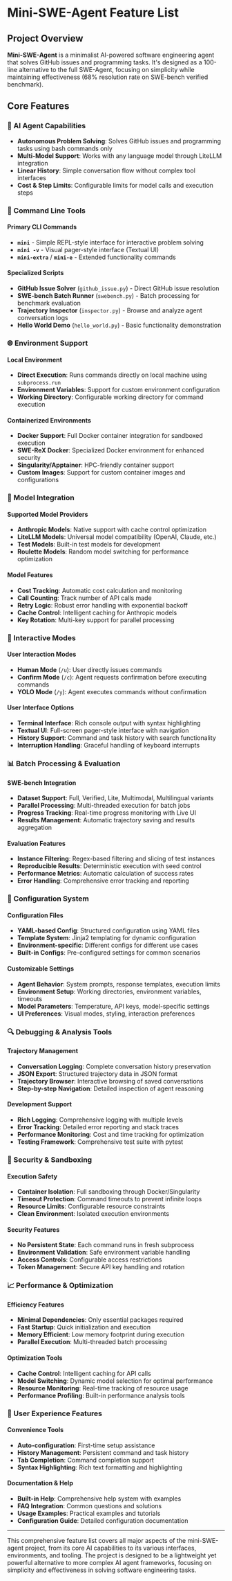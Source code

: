 # Mini-SWE-Agent Feature List

## Project Overview
**Mini-SWE-Agent** is a minimalist AI-powered software engineering agent that solves GitHub issues and programming tasks. It's designed as a 100-line alternative to the full SWE-Agent, focusing on simplicity while maintaining effectiveness (68% resolution rate on SWE-bench verified benchmark).

## Core Features

### 🤖 AI Agent Capabilities
- **Autonomous Problem Solving**: Solves GitHub issues and programming tasks using bash commands only
- **Multi-Model Support**: Works with any language model through LiteLLM integration
- **Linear History**: Simple conversation flow without complex tool interfaces
- **Cost & Step Limits**: Configurable limits for model calls and execution steps

### 🔧 Command Line Tools

#### Primary CLI Commands
- **`mini`** - Simple REPL-style interface for interactive problem solving
- **`mini -v`** - Visual pager-style interface (Textual UI)
- **`mini-extra`** / **`mini-e`** - Extended functionality commands

#### Specialized Scripts
- **GitHub Issue Solver** (`github_issue.py`) - Direct GitHub issue resolution
- **SWE-bench Batch Runner** (`swebench.py`) - Batch processing for benchmark evaluation
- **Trajectory Inspector** (`inspector.py`) - Browse and analyze agent conversation logs
- **Hello World Demo** (`hello_world.py`) - Basic functionality demonstration

### 🌐 Environment Support

#### Local Environment
- **Direct Execution**: Runs commands directly on local machine using `subprocess.run`
- **Environment Variables**: Support for custom environment configuration
- **Working Directory**: Configurable working directory for command execution

#### Containerized Environments
- **Docker Support**: Full Docker container integration for sandboxed execution
- **SWE-ReX Docker**: Specialized Docker environment for enhanced security
- **Singularity/Apptainer**: HPC-friendly container support
- **Custom Images**: Support for custom container images and configurations

### 🧠 Model Integration

#### Supported Model Providers
- **Anthropic Models**: Native support with cache control optimization
- **LiteLLM Models**: Universal model compatibility (OpenAI, Claude, etc.)
- **Test Models**: Built-in test models for development
- **Roulette Models**: Random model switching for performance optimization

#### Model Features
- **Cost Tracking**: Automatic cost calculation and monitoring
- **Call Counting**: Track number of API calls made
- **Retry Logic**: Robust error handling with exponential backoff
- **Cache Control**: Intelligent caching for Anthropic models
- **Key Rotation**: Multi-key support for parallel processing

### 🎯 Interactive Modes

#### User Interaction Modes
- **Human Mode** (`/u`): User directly issues commands
- **Confirm Mode** (`/c`): Agent requests confirmation before executing commands
- **YOLO Mode** (`/y`): Agent executes commands without confirmation

#### User Interface Options
- **Terminal Interface**: Rich console output with syntax highlighting
- **Textual UI**: Full-screen pager-style interface with navigation
- **History Support**: Command and task history with search functionality
- **Interruption Handling**: Graceful handling of keyboard interrupts

### 📊 Batch Processing & Evaluation

#### SWE-bench Integration
- **Dataset Support**: Full, Verified, Lite, Multimodal, Multilingual variants
- **Parallel Processing**: Multi-threaded execution for batch jobs
- **Progress Tracking**: Real-time progress monitoring with Live UI
- **Results Management**: Automatic trajectory saving and results aggregation

#### Evaluation Features
- **Instance Filtering**: Regex-based filtering and slicing of test instances
- **Reproducible Results**: Deterministic execution with seed control
- **Performance Metrics**: Automatic calculation of success rates
- **Error Handling**: Comprehensive error tracking and reporting

### 📁 Configuration System

#### Configuration Files
- **YAML-based Config**: Structured configuration using YAML files
- **Template System**: Jinja2 templating for dynamic configuration
- **Environment-specific**: Different configs for different use cases
- **Built-in Configs**: Pre-configured settings for common scenarios

#### Customizable Settings
- **Agent Behavior**: System prompts, response templates, execution limits
- **Environment Setup**: Working directories, environment variables, timeouts
- **Model Parameters**: Temperature, API keys, model-specific settings
- **UI Preferences**: Visual modes, styling, interaction preferences

### 🔍 Debugging & Analysis Tools

#### Trajectory Management
- **Conversation Logging**: Complete conversation history preservation
- **JSON Export**: Structured trajectory data in JSON format
- **Trajectory Browser**: Interactive browsing of saved conversations
- **Step-by-step Navigation**: Detailed inspection of agent reasoning

#### Development Support
- **Rich Logging**: Comprehensive logging with multiple levels
- **Error Tracking**: Detailed error reporting and stack traces
- **Performance Monitoring**: Cost and time tracking for optimization
- **Testing Framework**: Comprehensive test suite with pytest

### 🔐 Security & Sandboxing

#### Execution Safety
- **Container Isolation**: Full sandboxing through Docker/Singularity
- **Timeout Protection**: Command timeouts to prevent infinite loops
- **Resource Limits**: Configurable resource constraints
- **Clean Environment**: Isolated execution environments

#### Security Features
- **No Persistent State**: Each command runs in fresh subprocess
- **Environment Validation**: Safe environment variable handling
- **Access Controls**: Configurable access restrictions
- **Token Management**: Secure API key handling and rotation

### 📈 Performance & Optimization

#### Efficiency Features
- **Minimal Dependencies**: Only essential packages required
- **Fast Startup**: Quick initialization and execution
- **Memory Efficient**: Low memory footprint during execution
- **Parallel Execution**: Multi-threaded batch processing

#### Optimization Tools
- **Cache Control**: Intelligent caching for API calls
- **Model Switching**: Dynamic model selection for optimal performance
- **Resource Monitoring**: Real-time tracking of resource usage
- **Performance Profiling**: Built-in performance analysis tools

### 🎨 User Experience Features

#### Convenience Tools
- **Auto-configuration**: First-time setup assistance
- **History Management**: Persistent command and task history
- **Tab Completion**: Command completion support
- **Syntax Highlighting**: Rich text formatting and highlighting

#### Documentation & Help
- **Built-in Help**: Comprehensive help system with examples
- **FAQ Integration**: Common questions and solutions
- **Usage Examples**: Practical examples and tutorials
- **Configuration Guide**: Detailed configuration documentation

---

This comprehensive feature list covers all major aspects of the mini-SWE-agent project, from its core AI capabilities to its various interfaces, environments, and tooling. The project is designed to be a lightweight yet powerful alternative to more complex AI agent frameworks, focusing on simplicity and effectiveness in solving software engineering tasks.